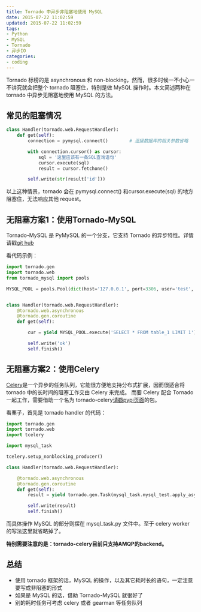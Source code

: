 ```yaml
---
title: Tornado 中异步非阻塞地使用 MySQL
date: 2015-07-22 11:02:59
updated: 2015-07-22 11:02:59
tags:
- Python
- MySQL
- Tornado
- 异步IO
categories:
- coding
---
```


Tornado 标榜的是 asynchronous 和 non-blocking，然而，很多时候一不小心一不讲究就会把整个 tornado 阻塞住，特别是做 MySQL 操作时。本文简述两种在 tornado 中异步无阻塞地使用 MySQL 的方法。
<!--more-->

## 常见的阻塞情况
``` python
class Handler(tornado.web.RequestHandler):
    def get(self):
        connection = pymysql.connect()        # 连接数据库的相关参数省略

        with connection.cursor() as cursor:
            sql = '这里应该有一条SQL查询语句'
            cursor.execute(sql)
            result = cursor.fetchone()

        self.write(str(result['id']))
```
以上这种情景，tornado 会在 pymysql.connect() 和cursor.execute(sql) 的地方阻塞住，无法响应其他 request。

## 无阻塞方案1：使用Tornado-MySQL

Tornado-MySQL 是 PyMySQL 的一个分支，它支持 Tornado 的异步特性。详情请戳[git hub](https://github.com/PyMySQL/Tornado-MySQL)

看代码示例：
``` python
import tornado.gen
import tornado.web
from tornado_mysql import pools

MYSQL_POOL = pools.Pool(dict(host='127.0.0.1', port=3306, user='test', db='test'), max_idle_connections=5, max_open_connections=10)


class Handler(tornado.web.RequestHandler):
    @tornado.web.asynchronous
    @tornado.gen.coroutine
    def get(self):

        cur = yield MYSQL_POOL.execute('SELECT * FROM table_1 LIMIT 1')

        self.write('ok')
        self.finish()
```

## 无阻塞方案2：使用Celery
[Celery](http://www.celeryproject.org/)是一个异步的任务队列，它能很方便地支持分布式扩展，因而很适合将 tornado 中的长时间的阻塞工作交由 Celery 来完成。
而要 Celery 配合 Tornado 一起工作，需要借助一个名为 tornado-celery[请戳pypi页面](https://pypi.python.org/pypi/tornado-celery)的包。

看栗子，首先是 tornado handler 的代码：
``` python
import tornado.gen
import tornado.web
import tcelery

import mysql_task

tcelery.setup_nonblocking_producer()

class Handler(tornado.web.RequestHandler):

    @tornado.web.asynchronous
    @tornado.gen.coroutine
    def get(self):
        result = yield tornado.gen.Task(mysql_task.mysql_test.apply_async)

        self.write(result)
        self.finish()
```

而具体操作 MySQL 的部分则摆在 mysql_task.py 文件中。至于 celery worker 的写法这里就省略掉了。

**特别需要注意的是：tornado-celery目前只支持AMQP的backend。**

## 总结
- 使用 tornado 框架的话，MySQL 的操作，以及其它耗时长的语句，一定注意要写成非阻塞的形式
- 如果是 MySQL 的话，借助 Tornado-MySQL 就很好了
- 别的耗时任务可考虑 celery 或者 gearman 等任务队列
